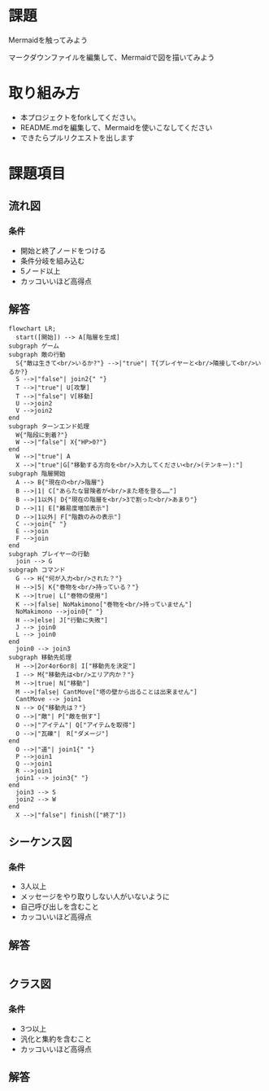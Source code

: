 # 課題
Mermaidを触ってみよう

マークダウンファイルを編集して、Mermaidで図を描いてみよう

# 取り組み方
* 本プロジェクトをforkしてください。
* README.mdを編集して、Mermaidを使いこなしてください
* できたらプルリクエストを出します

# 課題項目
## 流れ図
### 条件
- 開始と終了ノードをつける
- 条件分岐を組み込む
- 5ノード以上
- カッコいいほど高得点

## 解答
```mermaid
flowchart LR;
  start([開始]) --> A[階層を生成]
subgraph ゲーム
subgraph 敵の行動
  S{"敵は生きて<br/>いるか?"} -->|"true"| T{プレイヤーと<br/>隣接して<br/>いるか?}
  S -->|"false"| join2{" "}
  T -->|"true"| U[攻撃]
  T -->|"false"| V[移動]
  U -->join2
  V -->join2
end
subgraph ターンエンド処理
  W{"階段に到着?"}
  W -->|"false"| X{"HP>0?"}
end
  W -->|"true"| A
  X -->|"true"|G["移動する方向を<br/>入力してください<br/>(テンキー):"]
subgraph 階層開始
  A --> B{"現在の<br/>階層"}
  B -->|1| C["あらたな冒険者が<br/>また塔を登る……"]
  B -->|1以外| D{"現在の階層を<br/>3で割った<br/>あまり"}
  D -->|1| E["難易度増加表示"]
  D -->|1以外| F["階数のみの表示"]
  C -->join{" "}
  E -->join
  F -->join
end
subgraph プレイヤーの行動
  join --> G
subgraph コマンド
  G --> H{"何が入力<br/>された？"}
  H -->|5| K{"巻物を<br/>持っている？"}
  K -->|true| L["巻物の使用"]
  K -->|false| NoMakimono["巻物を<br/>持っていません"]
  NoMakimono -->join0{" "}
  H -->|else| J["行動に失敗"]
  J --> join0
  L --> join0
end
  join0 --> join3
subgraph 移動先処理
  H -->|2or4or6or8| I["移動先を決定"]
  I --> M{"移動先は<br/>エリア内か？"}
  M -->|true| N["移動"]
  M -->|false| CantMove["塔の壁から出ることは出来ません"]
  CantMove --> join1
  N --> O{"移動先は？"}
  O -->|"敵"| P["敵を倒す"]
  O -->|"アイテム"| Q["アイテムを取得"]
  O -->|"瓦礫"|　R["ダメージ"]
end
  O -->|"道"| join1{" "}
  P -->join1
  Q -->join1
  R -->join1
  join1 --> join3{" "}
end
  join3 --> S
  join2 --> W
end
  X -->|"false"| finish(["終了"])
```

## シーケンス図
### 条件
- 3人以上
- メッセージをやり取りしない人がいないように
- 自己呼び出しを含むこと
- カッコいいほど高得点

## 解答
```mermaid
```

## クラス図

### 条件
- 3つ以上
- 汎化と集約を含むこと
- カッコいいほど高得点

## 解答
